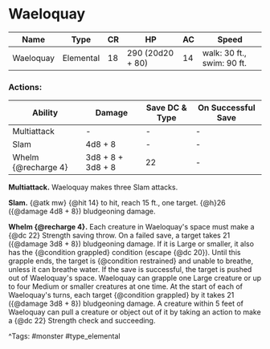 # Waeloquay

| Name | Type | CR | HP | AC | Speed |
|------|------|----|----|----|-------|
| Waeloquay | Elemental | 18 | 290 (20d20 + 80) | 14 | walk: 30 ft., swim: 90 ft. |

### Actions:

| Ability | Damage | Save DC & Type | On Successful Save |
|---------|--------|----------------|--------------------|
| Multiattack | - | - | - |
| Slam | 4d8 + 8 | - | - |
| Whelm {@recharge 4} | 3d8 + 8 + 3d8 + 8 | 22 | - |


**Multiattack.** Waeloquay makes three Slam attacks.

**Slam.** {@atk mw} {@hit 14} to hit, reach 15 ft., one target. {@h}26 ({@damage 4d8 + 8}) bludgeoning damage.

**Whelm {@recharge 4}.** Each creature in Waeloquay's space must make a {@dc 22} Strength saving throw. On a failed save, a target takes 21 ({@damage 3d8 + 8}) bludgeoning damage. If it is Large or smaller, it also has the {@condition grappled} condition (escape {@dc 20}). Until this grapple ends, the target is {@condition restrained} and unable to breathe, unless it can breathe water. If the save is successful, the target is pushed out of Waeloquay's space. Waeloquay can grapple one Large creature or up to four Medium or smaller creatures at one time. At the start of each of Waeloquay's turns, each target {@condition grappled} by it takes 21 ({@damage 3d8 + 8}) bludgeoning damage. A creature within 5 feet of Waeloquay can pull a creature or object out of it by taking an action to make a {@dc 22} Strength check and succeeding.

^Tags: #monster #type_elemental
